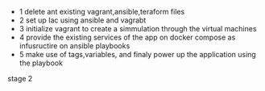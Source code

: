 - 1 delete ant existing vagrant,ansible,teraform files
 - 2 set up Iac using ansible and vagrabt
 - 3 initialize vagrant to create a simmulation through the virtual machines
- 4 provide the existing services of the app on docker compose as infusructire on ansible playbooks
- 5 make use of tags,variables, and finaly power up the application using the playbook 


stage 2

